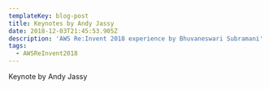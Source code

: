 ```yaml
---
templateKey: blog-post
title: Keynotes by Andy Jassy
date: 2018-12-03T21:45:53.905Z
description: 'AWS Re:Invent 2018 experience by Bhuvaneswari Subramani'
tags:
  - AWSReInvent2018
---
```

Keynote by Andy Jassy
